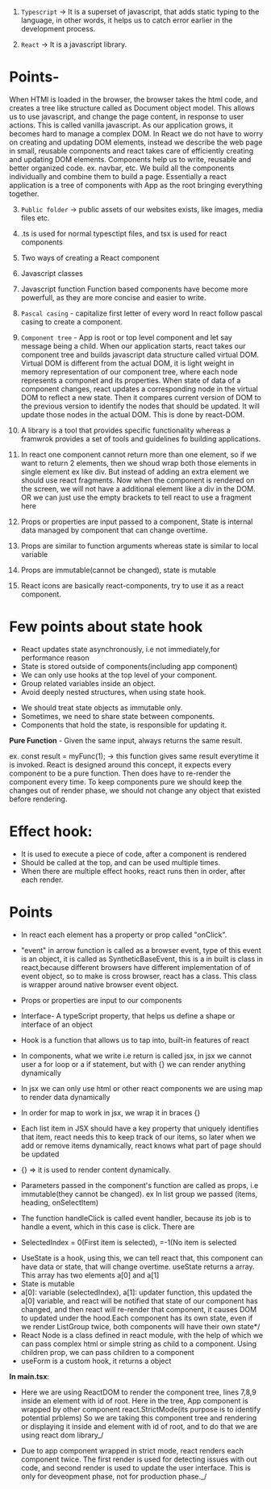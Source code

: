 1. `Typescript` -> It is a superset of javascript, that adds static typing to the language, in other words, it helps us to catch error earlier in the development process.

2. `React` -> It is a javascript library.

# Points-

When HTMl is loaded in the browser, the browser takes the html code, and creates a tree like structure called as Document object model. This allows us to use javascript, and change the page content, in response to user actions. This is called vanilla javascript. As our application grows, it becomes hard to manage a complex DOM.
In React we do not have to worry on creating and updating DOM elements, instead we describe the web page in small, reusable components and react takes care of efficiently creating and updating DOM elements. Components help us to write, reusable and better organized code. ex. navbar, etc. We build all the components individually and combine them to build a page. Essentially a react application is a tree of components with App as the root bringing everything together.

3. `Public folder` -> public assets of our websites exists, like images, media files etc.

4. .ts is used for normal typesctipt files, and tsx is used for react components

5. Two ways of creating a React component
6. Javascript classes
7. Javascript function
   Function based components have become more powerfull, as they are more concise and easier to write.

8. `Pascal casing` - capitalize first letter of every word
   In react follow pascal casing to create a component.

9. `Component tree` - App is root or top level component and let say message being a child. When our application starts, react takes our component tree and builds javascript data structure called virtual DOM. Virtual DOM is different from the actual DOM, it is light weight in memory representation of our component tree, where each node represents a componet and its properties. When state of data of a component changes, react updates a corresponding node in the virtual DOM to reflect a new state. Then it compares current version of DOM to the previous version to identify the nodes that should be updated. It will update those nodes in the actual DOM. This is done by react-DOM.

10. A library is a tool that provides specific functionality whereas a framwrok provides a set of tools and guidelines fo building applications.

11. In react one component cannot return more than one element, so if we want to return 2 elements, then we shoud wrap both those elements in single element ex like div. But instead of adding an extra element we should use react fragments. Now when the component is rendered on the screen, we will not have a additional element like a div in the DOM. OR we can just use the empty brackets to tell react to use a fragment here

12. Props or properties are input passed to a component, State is internal data managed by component that can change overtime.

13. Props are similar to function arguments whereas state is similar to local variable

14. Props are immutable(cannot be changed), state is mutable

15. React icons are basically react-components, try to use it as a react component.

# Few points about state hook

- React updates state asynchronously, i.e not immediately,for performance reason
- State is stored outside of components(including app component)
- We can only use hooks at the top level of your component.
- Group related variables inside an object.
- Avoid deeply nested structures, when using state hook.

* We should treat state objects as immutable only.
* Sometimes, we need to share state between components.
* Components that hold the state, is responsible for updating it.

**Pure Function** - Given the same input, always returns the same result.

ex. const result = myFunc(1); -> this function gives same result everytime it is invoked.
React is designed around this concept, it expects every component to be a pure function. Then does have to re-render the component every time. To keep components pure we should keep the changes out of render phase, we should not change any object that existed before rendering.

# Effect hook:

- It is used to execute a piece of code, after a component is rendered
- Should be called at the top, and can be used multiple times.
- When there are multiple effect hooks, react runs then in order, after each render.

# Points

- In react each element has a property or prop called "onClick".

- "event" in arrow function is called as a browser event, type of this event is an object, it is called as
  SyntheticBaseEvent, this is a in built is class in react,because different browsers have different implementation of
  of event object, so to make is cross browser, react has a class. This class is wrapper around native browser event object.
- Props or properties are input to our components
- Interface- A typeScript property, that helps us define a shape or interface
  of an object
- Hook is a function that allows us to tap into, built-in features of react
- In components, what we write i.e return is called jsx, in jsx we cannot user a for loop or a if statement, but with {} we can render anything dynamically
- In jsx we can only use html or other react components we are using map to render data dynamically
- In order for map to work in jsx, we wrap it in braces {}
- Each list item in JSX should have a key property that uniquely identifies that item, react needs this to keep track of our items, so later when we add
  or remove items dynamically, react knows what part of page should be updated
- {} => it is used to render content dynamically.
- Parameters passed in the component's function are called as props, i.e immutable(they cannot be changed). ex In list group we passed (items, heading, onSelectItem)
- The function handleClick is called event handler, because its job is to handle a event, which in this case is click. There are
- SelectedIndex = 0(First item is selected), =-1(No item is selected

* UseState is a hook, using this, we can tell react that, this component can have data or state, that will change overtime. useState returns a array. This array has two elements a[0] and a[1]
* State is mutable
* a[0]: variable (selectedIndex), a[1]: updater function, this updated the a[0] variable, and react will be notified that state of our component has changed, and then react will re-render that component, it causes DOM to updated under the hood.Each component has its own state, even if we render ListGroup twice, both components will have their own state\*/
* React Node is a class defined in react module, with the help of which we can pass complex html or simple string as child to a component. Using children prop, we can pass children to a component
* useForm is a custom hook, it returns a object

**In main.tsx**:

- Here we are using ReactDOM to render the component tree, lines 7,8,9
  inside an element with id of root. Here in the tree, App component is wrapped
  by other component react.StrictMode(its purpose is to identify potential prblems)
  So we are taking this component tree and rendering or displaying it inside and element
  with id of root, and to do that we are using react dom library\_/

- Due to app component wrapped in strict mode, react renders each component twice.
  The first render is used for detecting issues with out code, and second render is used
  to update the user interface. This is only for deveopment phase, not for production
  phase.\_/
